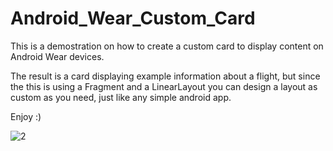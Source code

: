 # Android_Wear_Custom_Card

This is a demostration on how to create a custom card to display content on Android Wear devices.

The result is a card displaying example information about a flight, but since the this is using a Fragment and a LinearLayout you can design a layout as custom as you need, just like any simple android app.

Enjoy :)

![2](https://cloud.githubusercontent.com/assets/5642644/17688486/a82ab660-634d-11e6-9070-1e2f36a0db7e.PNG)
